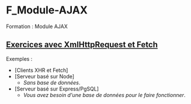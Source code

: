 # F_Module-AJAX
Formation : Module AJAX

## [Exercices avec XmlHttpRequest et Fetch](./exercices/natif/exercices)

Exemples :

* [Clients XHR et Fetch]
* [Serveur basé sur Node]
  * *Sans base de données*.
* [Serveur basé sur Express/PgSQL]
  * *Vous avez besoin d'une base de données pour le faire fonctionner*.
